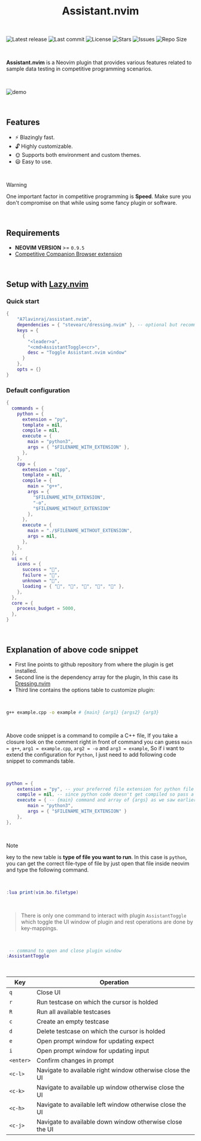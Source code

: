 <h1 align="center">Assistant.nvim</h1>

<br>

![Latest release](https://img.shields.io/github/v/release/A7Lavinraj/assistant.nvim?style=for-the-badge&logo=starship&color=C9CBFF&logoColor=D9E0EE&labelColor=302D41&include_prerelease&sort=semver)
![Last commit](https://img.shields.io/github/last-commit/A7Lavinraj/assistant.nvim?style=for-the-badge&logo=starship&color=8bd5ca&logoColor=D9E0EE&labelColor=302D41)
![License](https://img.shields.io/github/license/A7Lavinraj/assistant.nvim?style=for-the-badge&logo=starship&color=ee999f&logoColor=D9E0EE&labelColor=302D41)
![Stars](https://img.shields.io/github/stars/A7Lavinraj/assistant.nvim?style=for-the-badge&logo=starship&color=c69ff5&logoColor=D9E0EE&labelColor=302D41)
![Issues](https://img.shields.io/github/issues/A7Lavinraj/assistant.nvim?style=for-the-badge&logo=bilibili&color=F5E0DC&logoColor=D9E0EE&labelColor=302D41)
![Repo Size](https://img.shields.io/github/repo-size/A7Lavinraj/assistant.nvim?color=%23DDB6F2&label=SIZE&logo=codesandbox&style=for-the-badge&logoColor=D9E0EE&labelColor=302D41)

<br>

**Assistant.nvim** is a Neovim plugin that provides various features
related to sample data testing in competitive programming scenarios.

<br>

![demo](https://github.com/user-attachments/assets/3b8144b3-5597-48ad-a41c-f1a684eb7a69)

<br>

## Features

- ⚡ Blazingly fast.
- 🔓 Highly customizable.
- 🌞 Supports both environment and custom themes.
- 😃 Easy to use.

<br>

> [!WARNING]
One important factor in competitive programming is **Speed**.
Make sure you don't compromise on that while using some fancy plugin or software.

<br>

## Requirements

- **NEOVIM VERSION** >= `0.9.5`
- [Competitive Companion Browser extension](https://github.com/jmerle/competitive-companion)

<br>

## Setup with [Lazy.nvim](https://github.com/folke/lazy.nvim)

### Quick start

```lua
{
    "A7lavinraj/assistant.nvim",
    dependencies = { "stevearc/dressing.nvim" }, -- optional but recommended
    keys = {
      {
        "<leader>a",
        "<cmd>AssistantToggle<cr>",
        desc = "Toggle Assistant.nvim window"
      }
    },
    opts = {}
}
```

### Default configuration

```lua
{
  commands = {
    python = {
      extension = "py",
      template = nil,
      compile = nil,
      execute = {
        main = "python3",
        args = { "$FILENAME_WITH_EXTENSION" },
      },
    },
    cpp = {
      extension = "cpp",
      template = nil,
      compile = {
        main = "g++",
        args = { 
          "$FILENAME_WITH_EXTENSION",
          "-o",
          "$FILENAME_WITHOUT_EXTENSION"
        },
      },
      execute = {
        main = "./$FILENAME_WITHOUT_EXTENSION",
        args = nil,
      },
    },
  },
  ui = {
    icons = {
      success = "",
      failure = "",
      unknown = "",
      loading = { "󰸴", "󰸵", "󰸸", "󰸷", "󰸶" },
    },
  },
  core = {
    process_budget = 5000,
  },
}
```

<br>

## Explanation of above code snippet

- First line points to github repository from where the plugin is get installed.
- Second line is the dependency array for the plugin, In this case its [Dressing.nvim](https://github.com/stevearc/dressing.nvim)
- Third line contains the options table to customize plugin:

<br>

```sh
g++ example.cpp -o example # {main} {arg1} {args2} {arg3}
```

<br>

Above code snippet is a command to compile a C++ file, If you take a closure look
on the comment right in front of command you can guess
`main = g++`, `arg1 = example.cpp`, `arg2 = -o` and `arg3 = example`,
So if i want to extend the configuration for `Python`,
I just need to add following code snippet to commands table.

<br>

```lua
python = {
    extension = "py", -- your preferred file extension for python file
    compile = nil, -- since python code doesn't get compiled so pass a nil
    execute = { -- {main} command and array of {args} as we saw earlier.
        main = "python3",
        args = { "$FILENAME_WITH_EXTENSION" }
    },
},
```

<br />

> [!NOTE]
> key to the new table is **type of file you want to run**. In this case is `python`,
you can get the correct file-type of file by just open that file inside neovim
and type the following command.

<br />

```lua
:lua print(vim.bo.filetype)
```

<br />

> There is only one command to interact with plugin `AssistantToggle`
which toggle the UI window of plugin and rest operations are done by key-mappings.

<br />

```lua
 -- command to open and close plugin window
:AssistantToggle
```

<br />

| Key       | Operation                                                 |
| --------- | --------------------------------------------------------- |
| `q`       | Close UI                                                  |
| `r`       | Run testcase on which the cursor is holded                |
| `R`       | Run all available testcases                               |
| `c`       | Create an empty testcase                                  |
| `d`       | Delete testcase on which the cursor is holded             |
| `e`       | Open prompt window for updating expect                    |
| `i`       | Open prompt window for updating input                     |
| `<enter>` | Confirm changes in prompt                                 |
| `<c-l>`   | Navigate to available right window otherwise close the UI |
| `<c-k>`   | Navigate to available up window otherwise close the UI    |
| `<c-h>`   | Navigate to available left window otherwise close the UI  |
| `<c-j>`   | Navigate to available down window otherwise close the UI  |

